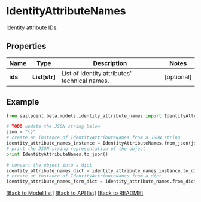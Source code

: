 # IdentityAttributeNames

Identity attribute IDs.

## Properties

Name | Type | Description | Notes
------------ | ------------- | ------------- | -------------
**ids** | **List[str]** | List of identity attributes&#39; technical names. | [optional] 

## Example

```python
from sailpoint.beta.models.identity_attribute_names import IdentityAttributeNames

# TODO update the JSON string below
json = "{}"
# create an instance of IdentityAttributeNames from a JSON string
identity_attribute_names_instance = IdentityAttributeNames.from_json(json)
# print the JSON string representation of the object
print IdentityAttributeNames.to_json()

# convert the object into a dict
identity_attribute_names_dict = identity_attribute_names_instance.to_dict()
# create an instance of IdentityAttributeNames from a dict
identity_attribute_names_form_dict = identity_attribute_names.from_dict(identity_attribute_names_dict)
```
[[Back to Model list]](../README.md#documentation-for-models) [[Back to API list]](../README.md#documentation-for-api-endpoints) [[Back to README]](../README.md)


